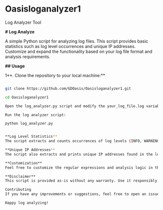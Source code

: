 # Oasisloganalyzer1
Log Analyzer Tool

**# Log Analyze**

A simple Python script for analyzing log files. This script provides basic statistics such as log level occurrences and unique IP addresses. Customize and expand the functionality based on your log file format and analysis requirements.

**## Usage**

1**. Clone the repository to your local machine:**

```bash

git clone https://github.com/GDOasis/Oasisloganalyzer1.git

cd Oasisloganalyzer1

Open the log_analyzer.py script and modify the your_log_file.log variable to the path of your log file.

Run the log analyzer script:

python log_analyzer.py


**Log Level Statistics**
The script extracts and counts occurrences of log levels (INFO, WARNING, ERROR, DEBUG) from the log file.

**Unique IP Addresses**
The script also extracts and prints unique IP addresses found in the log file.

**Customization**
Feel free to customize the regular expressions and analysis logic in the script based on your log file format and specific analysis requirements.

**Disclaimer**
This script is provided as-is without any warranty. Use it responsibly and at your own risk.

Contributing
If you have any improvements or suggestions, feel free to open an issue or submit a pull request.

Happy log analyzing!
